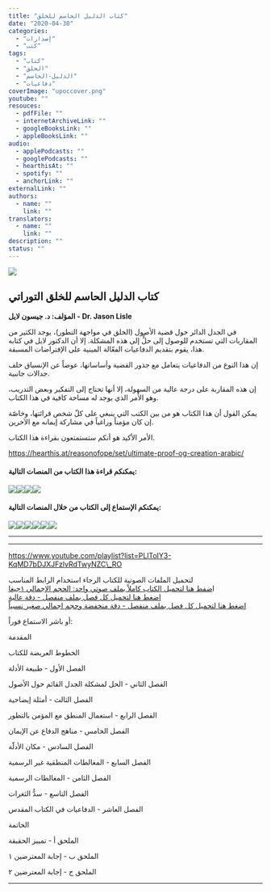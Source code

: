 ```yaml
---
title: "كتاب الدليل الحاسم للخلق"
date: "2020-04-30"
categories:
  - "إصدارات"
  - "كتب"
tags:
  - "كتاب"
  - "الخلق"
  - "الدليل-الحاسم"
  - "دفاعيات"
coverImage: "upoccover.png"
youtube: ""
resouces:
  - pdfFile: ""
  - internetArchiveLink: ""
  - googleBooksLink: ""
  - appleBooksLink: ""
audio:
  - applePodcasts: ""
  - googlePodcasts: ""
  - hearthisAt: ""
  - spotify: ""
  - anchorLink: ""
externalLink: ""
authors:
  - name: ""
    link: ""
translators:
  - name: ""
    link: ""
description: ""
status: ""
---
```


[![](https://arabcreationisthome.files.wordpress.com/2020/04/upoccover.png?w=718)](https://arabcreationisthome.files.wordpress.com/2020/12/ultimate-proof-of-creation-arabic-pdf.pdf)

## كتاب الدليل الحاسم للخلق التوراتي

**المؤلف: د. جيسون لايل - Dr. Jason Lisle**

في الجدل الدائر حول قضية الأصول (الخلق في مواجهة التطور)، يوجد الكثير من المقاربات التي تستخدم للوصول إلى حلٍّ إلى هذه المشكلة. إلا أن الدكتور لايل في كتابه هذا، يقوم بتقديم الدفاعيات الفعّالة المبنية على الإفتراضات المسبقة.

إن هذا النوع من الدفاعيات يتعامل مع جذور القضية وأساساتها، عوضاً عن الإنسياق خلف جدالات جانبية.

إن هذه المقاربة على درجة عالية من السهولة، إلا أنها تحتاج إلى التفكير وبعض التدريب، وهو الأمر الذي يوجد له مساحة كافية في هذا الكتاب.

يمكن القول أن هذا الكتاب هو من بين الكتب التي ينبغي على كلّ شخص قرائتها، وخاصّة إن كان مؤمناً وراغباً في مشاركة إيمانه مع الآخرين.

الأمر الأكيد هو أنكم ستستمتعون بقراءة هذا الكتاب.

https://hearthis.at/reasonofope/set/ultimate-proof-og-creation-arabic/

#### يمكنكم قراءة هذا الكتاب من المنصات التالية:

[![](images/pdf.png)](https://arabcreationisthome.files.wordpress.com/2021/10/ultimate-proof-of-creation-arabic-pdf.pdf)[![](images/internet-archive.png)](https://archive.org/details/UltimateProofOfCreationArabic/ultimate%20proof%20of%20creation%20Arabic%20PDF)[![](images/google-books.png)](https://books.google.lu/books?id=09zdDwAAQBAJ)[![](images/apple.png)](http://books.apple.com/us/book/id1564241827)

#### يمكنكم الإستماع إلى الكتاب من خلال المنصات التالية:

[![](images/breaker.png)](/var/folders/cg/4wdqdm115vn1hczsw3bw1lrc0000gn/T/com.pixelmatorteam.pixelmator.x/0939D1DF-00FB-4ECA-AB4D-482579C5B652/Path.tiff)[![](images/anchor-2.png)](https://anchor.fm/reason-of-hope4/episodes/ep-esh32b)[![](images/hearthis.at_.png)](https://hearthis.at/reasonofope/set/ultimate-proof-og-creation-arabic/)[![](images/youtube.png)](https://www.youtube.com/playlist?list=PLlToIY3-KqMD7bDJXJFzlvRdTwyNZC_RO)[![](images/google-podcasts.png)](https://podcasts.google.com/feed/aHR0cHM6Ly9hbmNob3IuZm0vcy81MTVjMjljNC9wb2RjYXN0L3Jzcw/episode/ZTI2YWNjYzgtZGRkMi00YmIxLThiNmMtZGQ1NDNhZWUyMmZm?sa=X&ved=0CAIQuIEEahcKEwjoqKXIm57wAhUAAAAAHQAAAAAQCA)[![](images/apple-podcasts-1.png)](https://podcasts.apple.com/us/podcast/الدليل-الحاسم-للخلق/id1547845596)

---

---

https://www.youtube.com/playlist?list=PLlToIY3-KqMD7bDJXJFzlvRdTwyNZC\_RO

لتحميل الملفات الصوتية للكتاب الرجاء استخدام الرابط المناسب  
ا[ضفط هنا لتحميل الكتاب كاملاً بملف صوتي واحد: الحجم الإجمالي ١جيغا](https://drive.google.com/open?id=1rhxH_HSgmNFUEKqQPVT0_SBZ94TWCftk)  
[اضغط هنا لتحميل كل فصل بملف منفصل - دقة عالية](https://drive.google.com/open?id=17QVQXJ_yMaMJ9jAmU84jiR0i9rGksCiI)  
[اضغط هنا لتحميل كل فصل بملف منفصل - دقة منخفضة وحجم اجمالي صغير نسبياً](https://drive.google.com/open?id=1KQtVpI5NaXUBIRfio63DLZawmO_Q5fTl)

أو باشر الاستماع فوراً:

المقدمة

الخطوط العريضة للكتاب

الفصل الأول - طبيعة الأدلة

الفصل الثاني - الحل لمشكلة الجدل القائم حول الأصول

الفصل الثالث - أمثلة إيضاحية

الفصل الرابع - استعمال المنطق مع المؤمن بالتطور

الفصل الخامس - مناهج الدفاع عن الإيمان

الفصل السادس - مكان الأدلّة

الفصل السابع - المغالطات المنطقية غير الرسمية

الفصل الثامن - المغالطات الرسمية

الفصل التاسع - سدُّ الثغرات

الفصل العاشر - الدفاعيات في الكتاب المقدس

الخاتمة

الملحق أ - تمييز الحقيقة

الملحق ب - إجابة المعترضين ١

الملحق ج - إجابة المعترضين ٢

---
